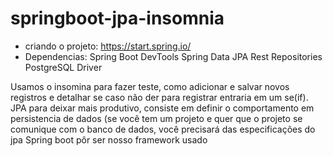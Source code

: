# springboot-jpa-insomnia
- criando o projeto:
https://start.spring.io/ 
- Dependencias:
Spring Boot DevTools
Spring Data JPA 
Rest Repositories
PostgreSQL Driver

Usamos o insomina para fazer teste, como adicionar e salvar novos registros e detalhar se caso não der para registrar entraria em um se(if).
JPA para deixar mais produtivo, consiste em definir o comportamento em persistencia de dados
(se você tem um projeto e quer que o projeto se comunique com o banco de dados, você precisará das especificações do jpa
Spring boot pôr ser nosso framework usado
